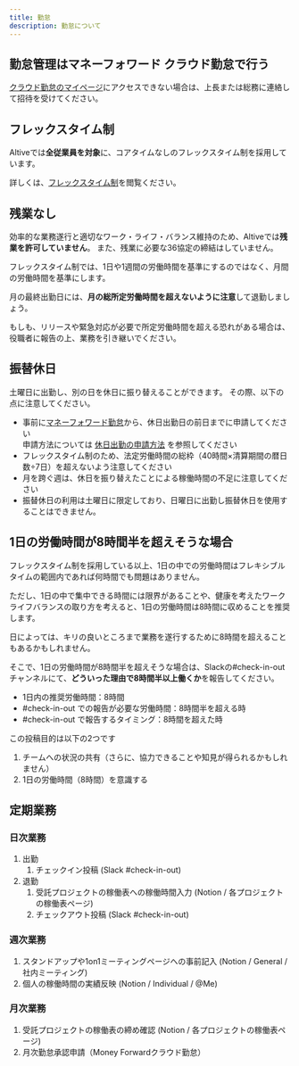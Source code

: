 ```yaml
---
title: 勤怠
description: 勤怠について
---
```

## 勤怠管理はマネーフォワード クラウド勤怠で行う

[クラウド勤怠のマイページ](https://attendance.moneyforward.com/my_page)にアクセスできない場合は、上長または総務に連絡して招待を受けてください。

## フレックスタイム制

Altiveでは**全従業員を対象**に、コアタイムなしのフレックスタイム制を採用しています。

詳しくは、[フレックスタイム制](/attendance/flextime/)を閲覧ください。

## 残業なし

効率的な業務遂行と適切なワーク・ライフ・バランス維持のため、Altiveでは**残業を許可していません**。
また、残業に必要な36協定の締結はしていません。

フレックスタイム制では、1日や1週間の労働時間を基準にするのではなく、月間の労働時間を基準にします。

月の最終出勤日には、**月の総所定労働時間を超えないように注意**して退勤しましょう。 

もしも、リリースや緊急対応が必要で所定労働時間を超える恐れがある場合は、役職者に報告の上、業務を引き継いでください。

## 振替休日
土曜日に出勤し、別の日を休日に振り替えることができます。
その際、以下の点に注意してください。

- 事前に[マネーフォワード勤怠](https://attendance.moneyforward.com/my_page)から、休日出勤日の前日までに申請してください  
申請方法については [休日出勤の申請方法](https://biz.moneyforward.com/support/attendance/guide/workflows2/workflows02.html#ttl028:~:text=%E3%81%A6%E3%81%8F%E3%81%A0%E3%81%95%E3%81%84%E3%80%82-,%E6%8C%AF%E6%9B%BF%E4%BC%91%E6%97%A5%E3%82%92%E5%8F%96%E5%BE%97%E3%81%99%E3%82%8B%E5%A0%B4%E5%90%88,-%E4%BC%91%E6%97%A5%E5%87%BA%E5%8B%A4%E3%81%AE) を参照してください
- フレックスタイム制のため、法定労働時間の総枠（40時間×清算期間の暦日数÷7日）を超えないよう注意してください  
- 月を跨ぐ週は、休日を振り替えたことによる稼働時間の不足に注意してください
- 振替休日の利用は土曜日に限定しており、日曜日に出勤し振替休日を使用することはできません。

## 1日の労働時間が8時間半を超えそうな場合

フレックスタイム制を採用している以上、1日の中での労働時間はフレキシブルタイムの範囲内であれば何時間でも問題はありません。

ただし、1日の中で集中できる時間には限界があることや、健康を考えたワークライフバランスの取り方を考えると、1日の労働時間は8時間に収めることを推奨します。

日によっては、キリの良いところまで業務を遂行するために8時間を超えることもあるかもしれません。

そこで、1日の労働時間が8時間半を超えそうな場合は、Slackの#check-in-outチャンネルにて、**どういった理由で8時間半以上働くか**を報告してください。

- 1日内の推奨労働時間：8時間
- #check-in-out での報告が必要な労働時間：8時間半を超える時
- #check-in-out で報告するタイミング：8時間を超えた時

この投稿目的は以下の2つです

1. チームへの状況の共有（さらに、協力できることや知見が得られるかもしれません）
1. 1日の労働時間（8時間）を意識する


## 定期業務

### 日次業務

1. 出勤
    1. チェックイン投稿 (Slack #check-in-out)
1. 退勤
    1. 受託プロジェクトの稼働表への稼働時間入力 (Notion / 各プロジェクトの稼働表ページ)
    1. チェックアウト投稿 (Slack #check-in-out)

### 週次業務

1. スタンドアップや1on1ミーティングページへの事前記入 (Notion / General / 社内ミーティング)
1. 個人の稼働時間の実績反映 (Notion / Individual / @Me)

### 月次業務

1. 受託プロジェクトの稼働表の締め確認 (Notion / 各プロジェクトの稼働表ページ)
1. 月次勤怠承認申請（Money Forwardクラウド勤怠）

